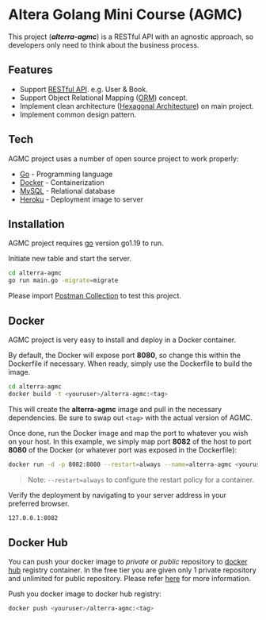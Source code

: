 # Altera Golang Mini Course (AGMC)

This project (_**alterra-agmc**_) is a RESTful API with an agnostic approach, so developers only need to think about the business process.

## Features

- Support [RESTful API](https://en.wikipedia.org/wiki/Representational_state_transfer). e.g. User & Book.
- Support Object Relational Mapping ([ORM](https://en.wikipedia.org/wiki/Object%E2%80%93relational_mapping)) concept.
- Implement clean architecture ([Hexagonal Architecture](https://en.wikipedia.org/wiki/Hexagonal_architecture_(software))) on main project.
- Implement common design pattern.

## Tech

AGMC project uses a number of open source project to work properly:

- [Go](https://go.dev/) - Programming language
- [Docker](https://www.docker.com/) - Containerization
- [MySQL](https://www.mysql.com/) - Relational database
- [Heroku](https://www.heroku.com) - Deployment image to server

## Installation

AGMC project requires [go](https://go.dev/) version go1.19 to run.

Initiate new table and start the server.

```sh
cd alterra-agmc
go run main.go -migrate=migrate
```

Please import [Postman Collection](https://github.com/faizalnurrozi/alterra-agmc/blob/master/ALTERA%20API.postman_collection.json) to test this project.

## Docker

AGMC project is very easy to install and deploy in a Docker container.

By default, the Docker will expose port **8080**, so change this within the
Dockerfile if necessary. When ready, simply use the Dockerfile to
build the image.

```sh
cd alterra-agmc
docker build -t <youruser>/alterra-agmc:<tag>
```

This will create the **alterra-agmc** image and pull in the necessary dependencies.
Be sure to swap out `<tag>` with the actual
version of AGMC.

Once done, run the Docker image and map the port to whatever you wish on
your host. In this example, we simply map port **8082** of the host to
port **8080** of the Docker (or whatever port was exposed in the Dockerfile):

```sh
docker run -d -p 8082:8080 --restart=always --name=alterra-agmc <youruser>/alterra-agmc:<tag>
```

> Note: `--restart=always` to configure the restart policy for a container.

Verify the deployment by navigating to your server address in
your preferred browser.

```sh
127.0.0.1:8082
```

## Docker Hub

You can push your docker image to _private_ or _public_ repository to [docker hub](https://hub.docker.com) registry container. In the free tier you are given only 1 private repository and unlimited for public repository. Please refer [here](https://www.docker.com/pricing/) for more information.

Push you docker image to docker hub registry:
```sh
docker push <youruser>/alterra-agmc:<tag>
```














